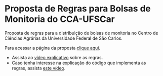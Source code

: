 **Proposta de Regras para Bolsas de Monitoria do CCA-UFSCar**
==============

Proposta de regras para a distribuição de bolsas de monitoria no Centro de Ciências Agrárias da Universidade Federal de São Carlos.

Para acessar a página da proposta [clique aqui](https://jocoteles.github.io/BolsasMonitoriaCCAUFSCar/).

- Assista ao [vídeo explicativo](https://youtu.be/46nYxaz4Ijk) sobre as regras.
- Caso tenha interesse na explicação do código que implementa as regras, assista [este vídeo](https://youtu.be/04L09SIT9yA).
